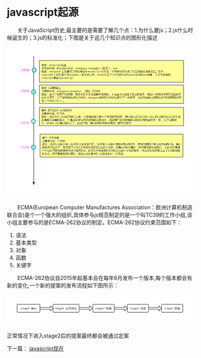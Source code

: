 # javascript起源 #

　　关于JavaScript历史,最主要的是需要了解几个点：1.为什么要js；2.js什么时候诞生的；3.js的标准化；下图是关于这几个知识点的图形化描述


![history](./imgs/history.png)

　　ECMA(European Computer Manufactures Association：欧洲计算机制造联合会)是个一个强大的组织,具体参与js规范制定的是一个叫TC39的工作小组,该小组主要参与的是ECMA-262协议的制定。ECMA-262协议约束范围如下：
1. 语法
2. 基本类型
3. 对象
4. 函数
5. 关键字

　　ECMA-262协议自2015年起基本会在每年6月发布一个版本,每个版本都会有新的变化,一个新的提案的发布流程如下图所示：

![process](./imgs/ecma-262.png)

正常情况下进入stage2后的提案最终都会被通过定案

下一篇： [javascript现在](./es6.md)